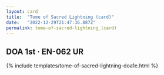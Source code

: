 ```yaml
---
layout: card
title:  "Tome of Sacred Lightning (card)"
date:   "2022-12-29T21:47:36.887Z"
permalink: tome-of-sacred-lightning_(card)
---
```


## DOA 1st &middot; EN-062 UR

{% include templates/tome-of-sacred-lightning-doa1e.html %}
